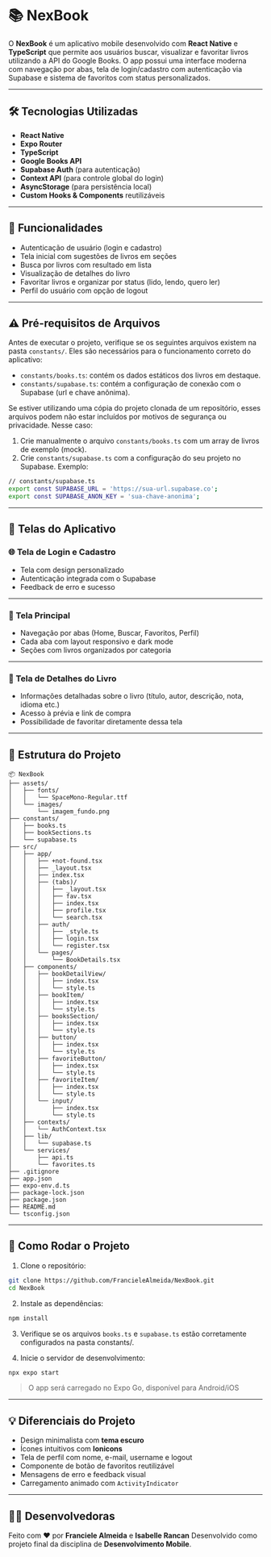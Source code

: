 # 📚 NexBook

O **NexBook** é um aplicativo mobile desenvolvido com **React Native** e **TypeScript** que permite aos usuários buscar, visualizar e favoritar livros utilizando a API do Google Books. O app possui uma interface moderna com navegação por abas, tela de login/cadastro com autenticação via Supabase e sistema de favoritos com status personalizados.

---

## 🛠️ Tecnologias Utilizadas

- **React Native**
- **Expo Router**
- **TypeScript**
- **Google Books API**
- **Supabase Auth** (para autenticação)
- **Context API** (para controle global do login)
- **AsyncStorage** (para persistência local)
- **Custom Hooks & Components** reutilizáveis

---

## 🚀 Funcionalidades

- Autenticação de usuário (login e cadastro)
- Tela inicial com sugestões de livros em seções
- Busca por livros com resultado em lista
- Visualização de detalhes do livro
- Favoritar livros e organizar por status (lido, lendo, quero ler)
- Perfil do usuário com opção de logout

---

## ⚠️ Pré-requisitos de Arquivos

Antes de executar o projeto, verifique se os seguintes arquivos existem na pasta `constants/`. Eles são necessários para o funcionamento correto do aplicativo:

- `constants/books.ts`: contém os dados estáticos dos livros em destaque.
- `constants/supabase.ts`: contém a configuração de conexão com o Supabase (url e chave anônima).

Se estiver utilizando uma cópia do projeto clonada de um repositório, esses arquivos podem não estar incluídos por motivos de segurança ou privacidade. Nesse caso:

1. Crie manualmente o arquivo `constants/books.ts` com um array de livros de exemplo (mock).
2. Crie `constants/supabase.ts` com a configuração do seu projeto no Supabase. Exemplo:

```bash
// constants/supabase.ts
export const SUPABASE_URL = 'https://sua-url.supabase.co';
export const SUPABASE_ANON_KEY = 'sua-chave-anonima';
```

---

## 📲 Telas do Aplicativo

### 🌐 Tela de Login e Cadastro

- Tela com design personalizado
- Autenticação integrada com o Supabase
- Feedback de erro e sucesso

---

### 💖 Tela Principal

- Navegação por abas (Home, Buscar, Favoritos, Perfil)
- Cada aba com layout responsivo e dark mode
- Seções com livros organizados por categoria

---

### 📖 Tela de Detalhes do Livro

- Informações detalhadas sobre o livro (título, autor, descrição, nota, idioma etc.)
- Acesso à prévia e link de compra
- Possibilidade de favoritar diretamente dessa tela

---

## 📁 Estrutura do Projeto

``` text
📦 NexBook
├── assets/
│   ├── fonts/
│   │   └── SpaceMono-Regular.ttf
│   └── images/
│       └── imagem_fundo.png
├── constants/
│   ├── books.ts
│   ├── bookSections.ts
│   └── supabase.ts
├── src/
│   ├── app/
│   │   ├── +not-found.tsx
│   │   ├── _layout.tsx
│   │   ├── index.tsx
│   │   ├── (tabs)/
│   │   │   ├── _layout.tsx
│   │   │   ├── fav.tsx
│   │   │   ├── index.tsx
│   │   │   ├── profile.tsx
│   │   │   └── search.tsx
│   │   ├── auth/
│   │   │   ├── _style.ts
│   │   │   ├── login.tsx
│   │   │   └── register.tsx
│   │   └── pages/
│   │       └── BookDetails.tsx
│   ├── components/
│   │   ├── bookDetailView/
│   │   │   ├── index.tsx
│   │   │   └── style.ts
│   │   ├── bookItem/
│   │   │   ├── index.tsx
│   │   │   └── style.ts
│   │   ├── booksSection/
│   │   │   ├── index.tsx
│   │   │   └── style.ts
│   │   ├── button/
│   │   │   ├── index.tsx
│   │   │   └── style.ts
│   │   ├── favoriteButton/
│   │   │   ├── index.tsx
│   │   │   └── style.ts
│   │   ├── favoriteItem/
│   │   │   ├── index.tsx
│   │   │   └── style.ts
│   │   └── input/
│   │       ├── index.tsx
│   │       └── style.ts
│   ├── contexts/
│   │   └── AuthContext.tsx
│   ├── lib/
│   │   └── supabase.ts
│   └── services/
│       ├── api.ts
│       └── favorites.ts
├── .gitignore
├── app.json
├── expo-env.d.ts
├── package-lock.json
├── package.json
├── README.md
└── tsconfig.json
```

---

## 🔧 Como Rodar o Projeto

1. Clone o repositório:

```bash
git clone https://github.com/FrancieleAlmeida/NexBook.git
cd NexBook
```

2. Instale as dependências:

```bash
npm install
```

3. Verifique se os arquivos `books.ts` e `supabase.ts` estão corretamente configurados na pasta constants/.

4. Inicie o servidor de desenvolvimento:

```bash
npx expo start
```

> O app será carregado no Expo Go, disponível para Android/iOS

---

## 💡 Diferenciais do Projeto

- Design minimalista com **tema escuro**
- Ícones intuitivos com **Ionicons**
- Tela de perfil com nome, e-mail, username e logout
- Componente de botão de favoritos reutilizável
- Mensagens de erro e feedback visual
- Carregamento animado com `ActivityIndicator`

---

## 👩‍💻 Desenvolvedoras

Feito com ❤️ por **Franciele Almeida** e **Isabelle Rancan**
Desenvolvido como projeto final da disciplina de **Desenvolvimento Mobile**.
